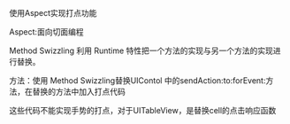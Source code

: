 使用Aspect实现打点功能

Aspect:面向切面编程

Method Swizzling 利用 Runtime 特性把一个方法的实现与另一个方法的实现进行替换。

方法：使用 Method Swizzling替换UIContol 中的sendAction:to:forEvent:方法，在替换的方法中加入打点代码

这些代码不能实现手势的打点，对于UITableView，是替换cell的点击响应函数